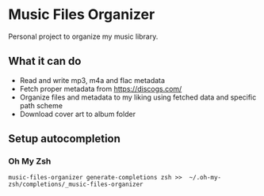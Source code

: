 # Music Files Organizer

Personal project to organize my music library.

## What it can do

- Read and write mp3, m4a and flac metadata
- Fetch proper metadata from https://discogs.com/
- Organize files and metadata to my liking using fetched data and specific path scheme
- Download cover art to album folder

## Setup autocompletion
### Oh My Zsh
`music-files-organizer generate-completions zsh >>  ~/.oh-my-zsh/completions/_music-files-organizer`
